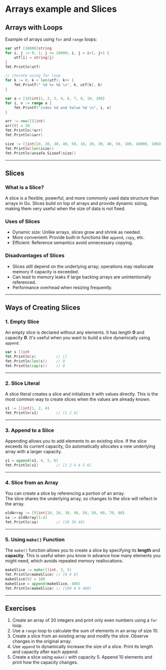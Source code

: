 # Arrays example and Slices

## Arrays with Loops

Example of arrays using `for` and `range` loops:

``` go
var utf [10000]string
for i, j := 0, 1; j <= 10000; i, j = i+1, j+1 {
    utf[i] = string(j)
}
fmt.Println(utf)

// iterate using for loop
for k := 0; k < len(utf); k++ {
    fmt.Printf(" %d %v %b \n", k, utf[k], k)
}

var a = [10]int{1, 2, 3, 4, 6, 7, 8, 10, 100}
for i, v := range a {
    fmt.Printf("index %d and Value %d \n", i, v)
}

arr := new([5]int)
arr[0] = 10
fmt.Println(*arr)
fmt.Println(&arr)

size := []int{10, 20, 30, 40, 50, 10, 20, 30, 40, 50, 100, 10000, 1002000}
fmt.Println(len(size))
fmt.Println(unsafe.Sizeof(size))
```

------------------------------------------------------------------------

## Slices 

### What is a Slice?

A slice is a flexible, powerful, and more commonly used data structure
than arrays in Go. Slices build on top of arrays and provide dynamic
sizing, making them very useful when the size of data is not fixed.

### Uses of Slices

-   Dynamic size: Unlike arrays, slices grow and shrink as needed.
-   More convenient: Provide built-in functions like `append`, `copy`,
    etc.
-   Efficient: Reference semantics avoid unnecessary copying.

### Disadvantages of Slices

-   Slices still depend on the underlying array; operations may
    reallocate memory if capacity is exceeded.
-   Can lead to memory leaks if large backing arrays are unintentionally
    referenced.
-   Performance overhead when resizing frequently.

------------------------------------------------------------------------

## Ways of Creating Slices

### 1. Empty Slice

An empty slice is declared without any elements.
It has length **0** and capacity **0**. It's useful when you want to
build a slice dynamically using `append`.

``` go
var s []int
fmt.Println(s)         // []
fmt.Println(len(s))    // 0
fmt.Println(cap(s))    // 0
```

------------------------------------------------------------------------

### 2. Slice Literal

A slice literal creates a slice and initializes it with values
directly.
This is the most common way to create slices when the values are already
known.

``` go
s1 := []int{1, 2, 4}
fmt.Println(s1)        // [1 2 4]
```

------------------------------------------------------------------------

### 3. Append to a Slice

Appending allows you to add elements to an existing slice.
If the slice exceeds its current capacity, Go automatically allocates a
new underlying array with a larger capacity.

``` go
s1 = append(s1, 4, 5, 6)
fmt.Println(s1)        // [1 2 4 4 5 6]
```

------------------------------------------------------------------------

### 4. Slice from an Array

You can create a slice by referencing a portion of an array.\
The slice shares the underlying array, so changes to the slice will
reflect in the array.

``` go
oldArray := [9]int{10, 20, 30, 40, 50, 50, 60, 70, 80}
sa := oldArray[1:4]
fmt.Println(sa)        // [20 30 40]
```

------------------------------------------------------------------------

### 5. Using `make()` Function

The `make()` function allows you to create a slice by specifying its
**length** and **capacity**.
This is useful when you know in advance how many elements you might
need, which avoids repeated memory reallocations.

``` go
makeSlice := make([]int, 3, 5)
fmt.Println(makeSlice) // [0 0 0]
makeSlice[0] = 100
makeSlice = append(makeSlice, 400)
fmt.Println(makeSlice) // [100 0 0 400]
```

------------------------------------------------------------------------

## Exercises 
1.  Create an array of 20 integers and print only even numbers using a
    `for` loop.
2.  Use a `range` loop to calculate the sum of elements in an array of
    size 10.
3.  Create a slice from an existing array and modify the slice. Observe
    changes in the original array.
4.  Use `append` to dynamically increase the size of a slice. Print its
    length and capacity after each append.
5.  Create a slice using `make()` with capacity 5. Append 10 elements
    and print how the capacity changes.
